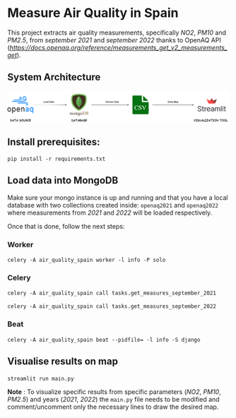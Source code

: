 # Measure Air Quality in Spain
This project extracts air quality measurements, specifically *NO2*, *PM10* and *PM2.5*, from *september 2021* and 
*september 2022* thanks to OpenAQ API (*https://docs.openaq.org/reference/measurements_get_v2_measurements_get*).

## System Architecture
![Architecture of the project](architecture.png)


## Install prerequisites:

```shell 
pip install -r requirements.txt
```

## Load data into MongoDB
Make sure your mongo instance is up and running and that you have a local database with two collections created inside:
`openaq2021` and `openaq2022` where measurements from *2021* and *2022* will be loaded respectively.

Once that is done, follow the next steps:

### Worker
```shell
celery -A air_quality_spain worker -l info -P solo
```

### Celery
```shell
celery -A air_quality_spain call tasks.get_measures_september_2021
```

```shell
celery -A air_quality_spain call tasks.get_measures_september_2022
```

### Beat
```shell
celery -A air_quality_spain beat --pidfile= -l info -S django
```


## Visualise results on map

```shell
streamlit run main.py 
```

**Note** : To visualize specific results from specific parameters (*NO2*, *PM10*, *PM2.5*) and years (*2021*, *2022*) 
the `main.py` file needs to be modified and comment/uncomment only the necessary lines to draw the desired map.
